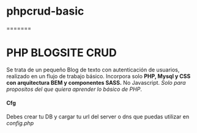 # phpcrud-basic
=======
# PHP BLOGSITE CRUD
Se trata de un pequeño Blog de texto con autenticación de usuarios, realizado en un flujo de trabajo básico.
Incorpora solo **PHP, Mysql y CSS con arquitectura BEM y componentes SASS.**
No Javascript. *Solo para propositos del que quiera aprender lo básico de PHP*.

#### Cfg

Debes crear tu DB y cargar tu url del server o dns que puedas utilizar en *config.php*
